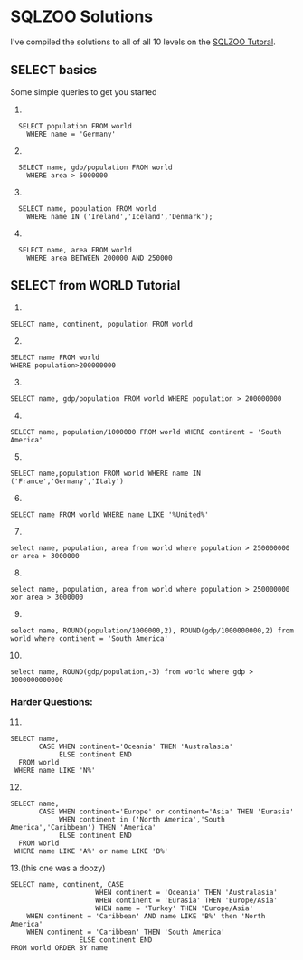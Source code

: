 # SQLZOO Solutions
I've compiled the solutions to all of all 10 levels on the [SQLZOO Tutoral](http://sqlzoo.net/wiki/SQL_Tutorial).  

## SELECT basics
Some simple queries to get you started

1.
```
  SELECT population FROM world
    WHERE name = 'Germany'
```
2.
```
  SELECT name, gdp/population FROM world
    WHERE area > 5000000
```
3.
```
  SELECT name, population FROM world
    WHERE name IN ('Ireland','Iceland','Denmark');
```
4.
```
  SELECT name, area FROM world
    WHERE area BETWEEN 200000 AND 250000
```
## SELECT from WORLD Tutorial
1.
```
SELECT name, continent, population FROM world
```
2.
```
SELECT name FROM world
WHERE population>200000000
```
3.
```
SELECT name, gdp/population FROM world WHERE population > 200000000
```
4.
```
SELECT name, population/1000000 FROM world WHERE continent = 'South America'
```
5.
```
SELECT name,population FROM world WHERE name IN ('France','Germany','Italy')
```
6.
```
SELECT name FROM world WHERE name LIKE '%United%'
```
7.
```
select name, population, area from world where population > 250000000 or area > 3000000
```
8.
```
select name, population, area from world where population > 250000000 xor area > 3000000
```
9.
```
select name, ROUND(population/1000000,2), ROUND(gdp/1000000000,2) from world where continent = 'South America'
```
10.
```
select name, ROUND(gdp/population,-3) from world where gdp > 1000000000000
```
### Harder Questions:
11.
```
SELECT name,
       CASE WHEN continent='Oceania' THEN 'Australasia'
            ELSE continent END
  FROM world
 WHERE name LIKE 'N%'
```
12.
```
SELECT name,
       CASE WHEN continent='Europe' or continent='Asia' THEN 'Eurasia'
            WHEN continent in ('North America','South America','Caribbean') THEN 'America'   
            ELSE continent END
  FROM world
 WHERE name LIKE 'A%' or name LIKE 'B%'
```
13.(this one was a doozy)

```
SELECT name, continent, CASE
                     WHEN continent = 'Oceania' THEN 'Australasia'
                     WHEN continent = 'Eurasia' THEN 'Europe/Asia'
                     WHEN name = 'Turkey' THEN 'Europe/Asia'
    WHEN continent = 'Caribbean' AND name LIKE 'B%' then 'North America'
    WHEN continent = 'Caribbean' THEN 'South America'    
                 ELSE continent END
FROM world ORDER BY name
```
